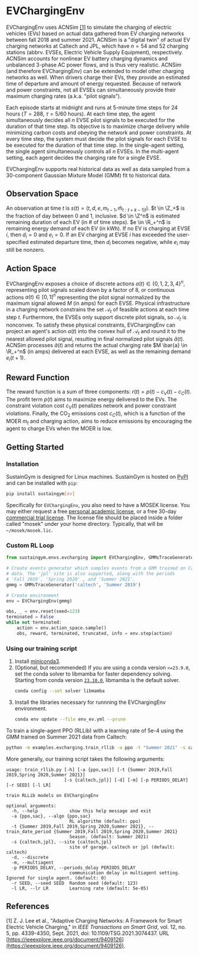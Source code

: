 # EVChargingEnv

EVChargingEnv uses ACNSim [[1]](#references) to simulate the charging of electric vehicles (EVs) based on actual data gathered from EV charging networks between fall 2018 and summer 2021. ACNSim is a "digital twin" of actual EV charging networks at Caltech and JPL, which have $n=54$ and $52$ charging stations (abbrv. EVSEs, Electric Vehicle Supply Equipment), respectively. ACNSim accounts for nonlinear EV battery charging dynamics and unbalanced 3-phase AC power flows, and is thus very realistic. ACNSim (and therefore EVChargingEnv) can be extended to model other charging networks as well. When drivers charge their EVs, they provide an estimated time of departure and amount of energy requested. Because of network and power constraints, not all EVSEs can simultaneously provide their maximum charging rates (a.k.a. "pilot signals").

Each episode starts at midnight and runs at 5-minute time steps for 24 hours ($T = 288$, $\tau = 5/60$ hours). At each time step, the agent simultaneously decides all $n$ EVSE pilot signals to be executed for the duration of that time step. Its objective is to maximize charge delivery while minimizing carbon costs and obeying the network and power constraints. At every time step, the system must decide the pilot signals for each EVSE to be executed for the duration of that time step. In the single-agent setting, the single agent simultaneously controls all $n$ EVSEs. In the multi-agent setting, each agent decides the charging rate for a single EVSE.

EVChargingEnv supports real historical data as well as data sampled from a 30-component Gaussian Mixture Model (GMM) fit to historical data.

## Observation Space
An observation at time $t$ is $s(t) = (t, d, e, m_{t-1}, \hat{m}_{t:t+k-1|t})$. $t \in \Z_+$ is the fraction of day between 0 and 1, inclusive. $d \in \Z^n$ is estimated remaining duration of each EV (in \# of time steps). $e \in \R_+^n$ is remaining energy demand of each EV (in kWh). If no EV is charging at EVSE $i$, then $d_i = 0$ and $e_i = 0$. If an EV charging at EVSE $i$ has exceeded the user-specified estimated departure time, then $d_i$ becomes negative, while $e_i$ may still be nonzero.

## Action Space
EVChargingEnv exposes a choice of discrete actions $a(t) \in \{0,1,2,3,4\}^n$, representing pilot signals scaled down by a factor of 8, or continuous actions $a(t) \in [0, 1]^n$ representing the pilot signal normalized by the maximum signal allowed $M$ (in amps) for each EVSE. Physical infrastructure in a charging network constrains the set $\mathcal{A}_t$ of feasible actions at each time step $t$. Furthermore, the EVSEs only support discrete pilot signals, so $\mathcal{A}_t$ is nonconvex. To satisfy these physical constraints, EVChargingEnv can project an agent's action $a(t)$ into the convex hull of $\mathcal{A}_t$ and round it to the nearest allowed pilot signal, resulting in final normalized pilot signals $\tilde{a}(t)$. ACNSim processes $\tilde{a}(t)$ and returns the actual charging rate $M \bar{a} \in \R_+^n$ (in amps) delivered at each EVSE, as well as the remaining demand $e_i(t+1)$.

## Reward Function
The reward function is a sum of three components: $r(t) = p(t) - c_V(t) - c_C(t)$. The profit term $p(t)$ aims to maximize energy delivered to the EVs. The constraint violation cost $c_V(t)$ penalizes network and power constraint violations. Finally, the CO<sub>2</sub> emissions cost $c_C(t)$, which is a function of the MOER $m_t$ and charging action, aims to reduce emissions by encouraging the agent to charge EVs when the MOER is low.

## Getting Started

### Installation

SustainGym is designed for Linux machines. SustainGym is hosted on [PyPI](https://pypi.org/project/sustaingym/) and can be installed with `pip`:

```bash
pip install sustaingym[ev]
```

Specifically for `EVChargingEnv`, you also need to have a MOSEK license. You may either request a free [personal academic license](https://www.mosek.com/products/academic-licenses/), or a free 30-day [commercial trial license](https://www.mosek.com/products/trial/). The license file should be placed inside a folder called "mosek" under your home directory. Typically, that will be `~/mosek/mosek.lic`.

### Custom RL Loop

```python
from sustaingym.envs.evcharging import EVChargingEnv, GMMsTraceGenerator

# Create events generator which samples events from a GMM trained on Caltech
# data. The 'jpl' site is also supported, along with the periods
# 'Fall 2019', 'Spring 2020' , and 'Summer 2021'.
gmmg = GMMsTraceGenerator('caltech', 'Summer 2019')

# Create environment
env = EVChargingEnv(gmmg)

obs, _ = env.reset(seed=123)
terminated = False
while not terminated:
    action = env.action_space.sample()
    obs, reward, terminated, truncated, info = env.step(action)
```

### Using our training script

1. Install [miniconda3](https://docs.conda.io/en/latest/miniconda-other-installer-links.html).
2. (Optional, but recommended) If you are using a conda version `<=23.9.0`, set the conda solver to libmamba for faster dependency solving. Starting from conda version [`23.10.0`](https://github.com/conda/conda/releases/tag/23.10.0), libmamba is the default solver.
    ```bash
    conda config --set solver libmamba
    ```
3. Install the libraries necessary for runnning the EVChargingEnv environment.
    ```bash
    conda env update --file env_ev.yml --prune
    ```

To train a single-agent PPO (RLLib) with a learning rate of 5e-4 using the GMM trained on Summer 2021 data from Caltech:

```bash
python -m examples.evcharging.train_rllib -a ppo -t "Summer 2021" -s caltech -r 123 --lr 5e-4
```

More generally, our training script takes the following arguments:

```
usage: train_rllib.py [-h] [-a {ppo,sac}] [-t {Summer 2019,Fall 2019,Spring 2020,Summer 2021}]
                      [-s {caltech,jpl}] [-d] [-m] [-p PERIODS_DELAY] [-r SEED] [-l LR]

train RLLib models on EVChargingEnv

optional arguments:
  -h, --help            show this help message and exit
  -a {ppo,sac}, --algo {ppo,sac}
                        RL algorithm (default: ppo)
  -t {Summer 2019,Fall 2019,Spring 2020,Summer 2021}, --train_date_period {Summer 2019,Fall 2019,Spring 2020,Summer 2021}
                        Season. (default: Summer 2021)
  -s {caltech,jpl}, --site {caltech,jpl}
                        site of garage. caltech or jpl (default: caltech)
  -d, --discrete
  -m, --multiagent
  -p PERIODS_DELAY, --periods_delay PERIODS_DELAY
                        communication delay in multiagent setting. Ignored for single agent. (default: 0)
  -r SEED, --seed SEED  Random seed (default: 123)
  -l LR, --lr LR        Learning rate (default: 5e-05)
```


## References

[1] Z. J. Lee et al., "Adaptive Charging Networks: A Framework for Smart Electric Vehicle Charging," in _IEEE Transactions on Smart Grid_, vol. 12, no. 5, pp. 4339-4350, Sept. 2021, doi: 10.1109/TSG.2021.3074437. URL [https://ieeexplore.ieee.org/document/9409126](https://ieeexplore.ieee.org/document/9409126).
